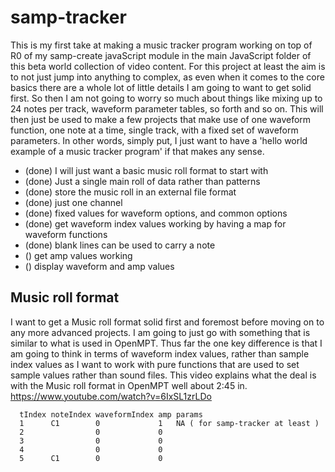 # samp-tracker

This is my first take at making a music tracker program working on top of R0 of my samp-create javaScript module in the main JavaScript folder of this beta world collection of video content. For this project at least the aim is to not just jump into anything to complex, as even when it comes to the core basics there are a whole lot of little details I am going to want to get solid first. So then I am not going to worry so much about things like mixing up to 24 notes per track, waveform parameter tables, so forth and so on. This will then just be used to make a few projects that make use of one waveform function, one note at a time, single track, with a fixed set of waveform parameters. In other words, simply put, I just want to have a 'hello world example of a music tracker program' if that makes any sense.

* (done) I will just want a basic music roll format to start with
* (done) Just a single main roll of data rather than patterns
* (done) store the music roll in an external file format
* (done) just one channel
* (done) fixed values for waveform options, and common options
* (done) get waveform index values working by having a map for waveform functions
* (done) blank lines can be used to carry a note
* () get amp values working
* () display waveform and amp values

## Music roll format

I want to get a Music roll format solid first and foremost before moving on to any more advanced projects. I am going to just go with something that is similar to what is used in OpenMPT. Thus far the one key difference is that I am going to think in terms of waveform index values, rather than sample index values as I want to work with pure functions that are used to set sample values rather than sound files.
This video explains what the deal is with the Music roll format in OpenMPT well about 2:45 in.
https://www.youtube.com/watch?v=6IxSL1zrLDo

```
  tIndex noteIndex waveformIndex amp params
  1      C1        0             1   NA ( for samp-tracker at least )
  2                0             0
  3                0             0
  4                0             0
  5      C1        0             0
```